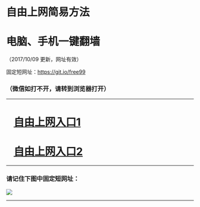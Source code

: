 ﻿# 自由上网简易方法

# 电脑、手机一键翻墙

（2017/10/09 更新，网址有效）

固定短网址：https://git.io/free99

### （微信如打不开，请转到浏览器打开）


***





# &nbsp;&nbsp; <a href="http://ft24273687.fwq-tz-1001.info/fwqtz01.html?t=10090013545 " target="_blank">自由上网入口1</a>
# &nbsp;&nbsp; <a href="http://ft2495930990.fwq-tz-1002.info/fwqtz02.html?t=100900113660 " target="_blank">自由上网入口2</a>
***

### 请记住下图中固定短网址：

<img src="https://s3-us-west-2.amazonaws.com/fwq-1001/yjfq-20170905okok.png" /> 


***

